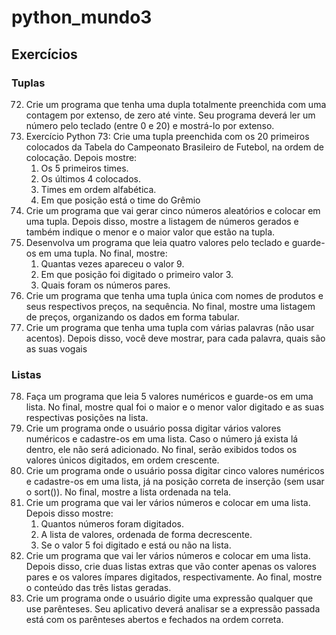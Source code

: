 # python_mundo3

## Exercícios

### Tuplas

72. Crie um programa que tenha uma dupla totalmente preenchida com uma contagem por extenso, de zero até vinte. Seu programa deverá ler um número pelo teclado (entre 0 e 20) e mostrá-lo por extenso.
73. Exercício Python 73: Crie uma tupla preenchida com os 20 primeiros colocados da Tabela do Campeonato Brasileiro de Futebol, na ordem de colocação. Depois mostre:
    1. Os 5 primeiros times.
    2. Os últimos 4 colocados.
    3. Times em ordem alfabética.
    4. Em que posição está o time do Grêmio
74. Crie um programa que vai gerar cinco números aleatórios e colocar em uma tupla. Depois disso, mostre a listagem de números gerados e também indique o menor e o maior valor que estão na tupla.
75. Desenvolva um programa que leia quatro valores pelo teclado e guarde-os em uma tupla. No final, mostre:
    1. Quantas vezes apareceu o valor 9.
    2. Em que posição foi digitado o primeiro valor 3.
    3. Quais foram os números pares.
76. Crie um programa que tenha uma tupla única com nomes de produtos e seus respectivos preços, na sequência. No final, mostre uma listagem de preços, organizando os dados em forma tabular.
77. Crie um programa que tenha uma tupla com várias palavras (não usar acentos). Depois disso, você deve mostrar, para cada palavra, quais são as suas vogais

### Listas

78. Faça um programa que leia 5 valores numéricos e guarde-os em uma lista. No final, mostre qual foi o maior e o menor valor digitado e as suas respectivas posições na lista.
79. Crie um programa onde o usuário possa digitar vários valores numéricos e cadastre-os em uma lista. Caso o número já exista lá dentro, ele não será adicionado. No final, serão exibidos todos os valores únicos digitados, em ordem crescente.
80. Crie um programa onde o usuário possa digitar cinco valores numéricos e cadastre-os em uma lista, já na posição correta de inserção (sem usar o sort()). No final, mostre a lista ordenada na tela.
81. Crie um programa que vai ler vários números e colocar em uma lista. Depois disso mostre:
    1. Quantos números foram digitados.
    2. A lista de valores, ordenada de forma decrescente.
    3. Se o valor 5 foi digitado e está ou não na lista.
82. Crie um programa que vai ler vários números e colocar em uma lista. Depois disso, crie duas listas extras que vão conter apenas os valores pares e os valores ímpares digitados, respectivamente. Ao final, mostre o conteúdo das três listas geradas.
83. Crie um programa onde o usuário digite uma expressão qualquer que use parênteses. Seu aplicativo deverá analisar se a expressão passada está com os parênteses abertos e fechados na ordem correta.